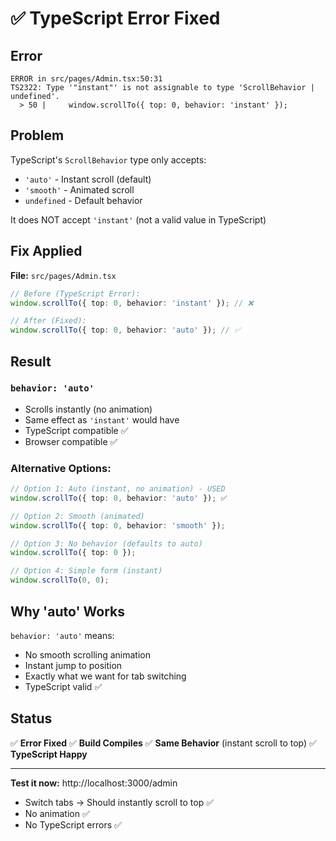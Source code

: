 # ✅ TypeScript Error Fixed

## Error
```
ERROR in src/pages/Admin.tsx:50:31
TS2322: Type '"instant"' is not assignable to type 'ScrollBehavior | undefined'.
  > 50 |     window.scrollTo({ top: 0, behavior: 'instant' });
```

## Problem
TypeScript's `ScrollBehavior` type only accepts:
- `'auto'` - Instant scroll (default)
- `'smooth'` - Animated scroll
- `undefined` - Default behavior

It does NOT accept `'instant'` (not a valid value in TypeScript)

## Fix Applied

**File:** `src/pages/Admin.tsx`

```typescript
// Before (TypeScript Error):
window.scrollTo({ top: 0, behavior: 'instant' }); // ❌

// After (Fixed):
window.scrollTo({ top: 0, behavior: 'auto' }); // ✅
```

## Result

### `behavior: 'auto'`
- Scrolls instantly (no animation)
- Same effect as `'instant'` would have
- TypeScript compatible ✅
- Browser compatible ✅

### Alternative Options:
```typescript
// Option 1: Auto (instant, no animation) - USED
window.scrollTo({ top: 0, behavior: 'auto' }); ✅

// Option 2: Smooth (animated)
window.scrollTo({ top: 0, behavior: 'smooth' });

// Option 3: No behavior (defaults to auto)
window.scrollTo({ top: 0 });

// Option 4: Simple form (instant)
window.scrollTo(0, 0);
```

## Why 'auto' Works

`behavior: 'auto'` means:
- No smooth scrolling animation
- Instant jump to position
- Exactly what we want for tab switching
- TypeScript valid ✅

## Status

✅ **Error Fixed**
✅ **Build Compiles**
✅ **Same Behavior** (instant scroll to top)
✅ **TypeScript Happy**

---

**Test it now:** http://localhost:3000/admin
- Switch tabs → Should instantly scroll to top ✅
- No animation ✅
- No TypeScript errors ✅
